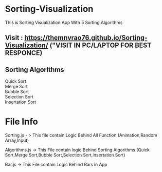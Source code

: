 # Sorting-Visualization
This is Sorting Visualization App With 5 Sorting Algorithms </br>

## Visit : https://themnvrao76.github.io/Sorting-Visualization/ ("VISIT IN PC/LAPTOP FOR BEST RESPONCE) 

## Sorting Algorithms  </br>

Quick Sort </br>
Merge Sort </br>
Bubble Sort </br>
Selection Sort </br>
Insertation Sort </br>

# File Info

Sorting.js - > This file contain Logic Behind All Function (Animation,Random Array,Input) </br>

Algorithms.js -> This File contain logic Behind Sorting Algorithms (Quick Sort,Merge Sort,Bubble Sort,Selection Sort,Insertation Sort) </br>

Bar.js -> This File contain Logic Behind Bars in App
